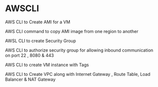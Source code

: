 # AWSCLI

AWS CLI to Create AMI for a VM

AWS CLI command to copy AMI image from one region to another

AWSL CLI to create Security Group

AWS CLI to authorize security group for allowing inbound communication on port 22 , 8080 & 443

AWS CLI to create VM instance with Tags

AWS CLI to Create VPC along with Internet Gateway , Route Table, Load Balancer & NAT Gateway
